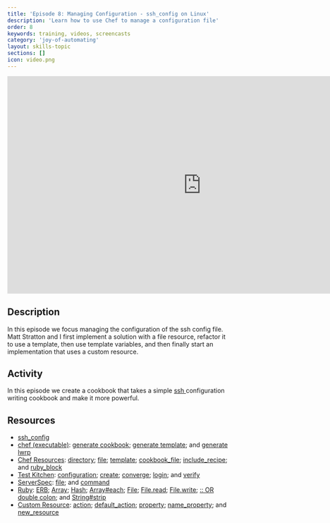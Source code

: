 ```yaml
---
title: 'Episode 8: Managing Configuration - ssh_config on Linux'
description: 'Learn how to use Chef to manage a configuration file'
order: 8
keywords: training, videos, screencasts
category: 'joy-of-automating'
layout: skills-topic
sections: []
icon: video.png
---
```


<iframe width="877" height="493" src="https://www.youtube.com/embed/WxODJo67nfQ" frameborder="0" allowfullscreen></iframe>

## Description

In this episode we focus managing the configuration of the ssh config file. Matt Stratton and I first implement a solution with a file resource, refactor it to use a template, then use template variables, and then finally start an implementation that uses a custom resource.

## Activity

In this episode we create a cookbook that takes a simple [ssh ](https://github.com/chef-training/ssh-joy_of_automating-ep8) configuration writing cookbook and make it more powerful.

## Resources

* [ssh_config](http://man.openbsd.org/OpenBSD-current/man5/ssh_config.5)
* [chef (executable)](https://docs.chef.io/ctl_chef.html): [generate cookbook](https://docs.chef.io/ctl_chef.html#chef-generate-cookbook); [generate template](https://docs.chef.io/ctl_chef.html#chef-generate-template); and [generate lwrp](https://docs.chef.io/ctl_chef.html#chef-generate-lwrp)
* [Chef Resources](https://docs.chef.io/resources.html): [directory](https://docs.chef.io/resources.html#directory); [file](https://docs.chef.io/resources.html#file); [template](https://docs.chef.io/resources.html#template); [cookbook_file](https://docs.chef.io/resources.html#cookbook_file); [include_recipe](https://docs.chef.io/dsl_recipe.html#include-recipes); and [ruby_block](https://docs.chef.io/resource_ruby_block.html)
* [Test Kitchen](https://docs.chef.io/ctl_kitchen.html): [configuration](https://docs.chef.io/config_yml_kitchen.html); [create](https://docs.chef.io/ctl_kitchen.html#kitchen-create); [converge](https://docs.chef.io/ctl_kitchen.html#kitchen-converge); [login](https://docs.chef.io/ctl_kitchen.html#kitchen-login); and [verify](https://docs.chef.io/ctl_kitchen.html#kitchen-verify)
* [ServerSpec](http://serverspec.org/): [file](http://serverspec.org/resource_types.html#file); and [command](http://serverspec.org/resource_types.html#command)
* [Ruby](http://www.rubydoc.info/stdlib): [ERB](http://www.rubydoc.info/stdlib/erb/ERB); [Array](http://www.rubydoc.info/stdlib/core/Array); [Hash](http://www.rubydoc.info/stdlib/core/Hash); [Array#each](http://www.rubydoc.info/stdlib/core/Array#each-instance_method); [File](http://www.rubydoc.info/stdlib/core/File); [File.read](http://www.rubydoc.info/stdlib/core/IO#read-class_method); [File.write](http://www.rubydoc.info/stdlib/core/IO#write-class_method); [:: OR double colon](http://stackoverflow.com/questions/3009477/what-is-rubys-double-colon); and [String#strip](http://www.rubydoc.info/stdlib/core/String#strip-instance_method)
* [Custom Resource](https://docs.chef.io/custom_resources.html): [action](https://docs.chef.io/custom_resources.html#define-actions); [default_action](https://docs.chef.io/custom_resources.html#default-action); [property](https://docs.chef.io/custom_resources.html#property); [name_property](https://docs.chef.io/custom_resources.html#define-properties); and [new_resource](https://docs.chef.io/custom_resources.html#new-resource-property)
